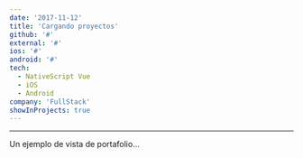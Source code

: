 ```yaml
---
date: '2017-11-12'
title: 'Cargando proyectos'
github: '#'
external: '#'
ios: '#'
android: '#'
tech:
  - NativeScript Vue
  - iOS
  - Android
company: 'FullStack'
showInProjects: true
---
```

---
Un ejemplo de vista de portafolio...